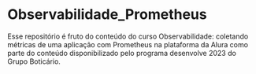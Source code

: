 # Observabilidade_Prometheus
Esse repositório é fruto do conteúdo do curso Observabilidade: coletando métricas de uma aplicação com Prometheus na plataforma da Alura como parte do conteúdo disponibilizado pelo programa desenvolve 2023 do Grupo Boticário.
